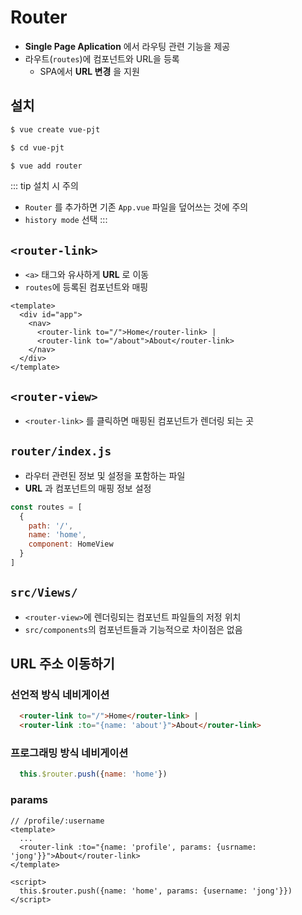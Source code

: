 # Router

- **Single Page Aplication** 에서 라우팅 관련 기능을 제공
- 라우트(`routes`)에 컴포넌트와 URL을 등록
  - SPA에서 **URL 변경** 을 지원

## 설치

```bash
$ vue create vue-pjt

$ cd vue-pjt

$ vue add router
```



::: tip 설치 시 주의
- `Router` 를 추가하면 기존 `App.vue` 파일을 덮어쓰는 것에 주의
- `history mode` 선택
:::

## `<router-link>`
- `<a>` 태그와 유사하게 **URL** 로 이동
- `routes`에 등록된 컴포넌트와 매핑

```vue
<template>
  <div id="app">
    <nav>
      <router-link to="/">Home</router-link> |
      <router-link to="/about">About</router-link>
    </nav>
  </div>
</template>
```


## `<router-view>`

- `<router-link>` 를 클릭하면 매핑된 컴포넌트가 렌더링 되는 곳


## `router/index.js`

- 라우터 관련된 정보 및 설정을 포함하는 파일
- **URL** 과 컴포넌트의 매핑 정보 설정
```js
const routes = [
  {
    path: '/',
    name: 'home',
    component: HomeView
  }
]
```

## `src/Views/`

- `<router-view>`에 렌더링되는 컴포넌트 파일들의 저정 위치
- `src/components`의 컴포넌트들과 기능적으로 차이점은 없음


## URL 주소 이동하기

### 선언적 방식 네비게이션
```html
  <router-link to="/">Home</router-link> |
  <router-link :to="{name: 'about'}">About</router-link>
```
### 프로그래밍 방식 네비게이션
```js
  this.$router.push({name: 'home'})
```
### params
```vue
// /profile/:username 
<template>
  ...
  <router-link :to="{name: 'profile', params: {usrname: 'jong'}}">About</router-link>
</template>

<script>
  this.$router.push({name: 'home', params: {username: 'jong'}})
</script>
```